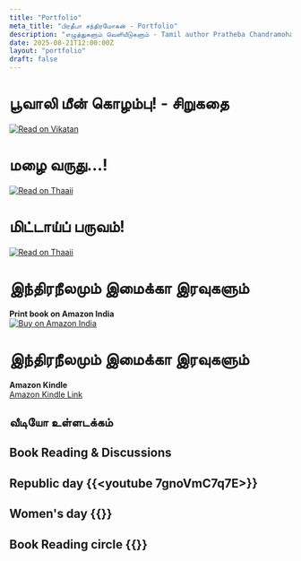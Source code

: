 ```yaml
---
title: "Portfolio"
meta_title: "பிரதீபா சந்திரமோகன் - Portfolio"
description: "எழுத்துகளும் வெளியீடுகளும் - Tamil author Pratheba Chandramohan's published works and writings"
date: 2025-08-21T12:00:00Z
layout: "portfolio"
draft: false
---
```





# பூவாலி மீன் கொழம்பு! - சிறுகதை

[![Read on Vikatan](/images/VIKATAN.png)](https://www.vikatan.com/literature/my-vikatan-article-about-old-man-love-for-fish-curry)

# மழை வருது…!
[![Read on Thaaii](/images/mazhaivarudhu.png)](https://thaaii.com/2025/05/05/mazhai-varuthu-short-story/)

# மிட்டாய்ப் பருவம்!
[![Read on Thaaii](/images/mittaay.png)](https://thaaii.com/2025/06/02/mittay-paruvam-short-story/)

# இந்திரநீலமும் இமைக்கா இரவுகளும்
**Print book on Amazon India**  
[![Buy on Amazon India]()](https://www.amazon.in/Indira-Neelamum-Iravugalum-Pratheba-Chandramohan/dp/8119176472/)

# இந்திரநீலமும் இமைக்கா இரவுகளும்
**Amazon Kindle**  
[Amazon Kindle Link](https://amzn.in/d/5HDYfvT)

## வீடியோ உள்ளடக்கம்

## Book Reading & Discussions

## Republic day {{<youtube 7gnoVmC7q7E>}}  

## Women's day {{<youtube _-RzzGMWBg8>}}

## Book Reading circle {{<youtube sMTfmG2hdZE>}}
